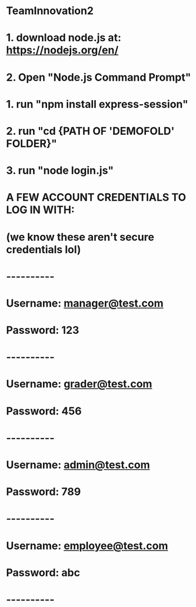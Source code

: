 # TeamInnovation2

# 1. download node.js at: https://nodejs.org/en/
# 2. Open "Node.js Command Prompt"
# 1. run "npm install express-session"
# 2. run "cd {PATH OF 'DEMOFOLD' FOLDER}"
# 3. run "node login.js"


# A FEW ACCOUNT CREDENTIALS TO LOG IN WITH:
# (we know these aren't secure credentials lol)
# ----------
# Username: manager@test.com
# Password: 123
# ----------
# Username: grader@test.com
# Password: 456
# ----------
# Username: admin@test.com
# Password: 789
# ----------
# Username: employee@test.com
# Password: abc
# ----------